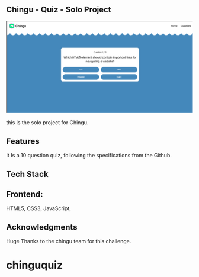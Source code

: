 ## Chingu - Quiz - Solo Project

![SmartBrain Interface](./demo.png)

this is the solo project for Chingu.

## Features

It Is a 10 question quiz, following the specifications from the Github.

## Tech Stack

## Frontend:

HTML5, CSS3, JavaScript,

## Acknowledgments

Huge Thanks to the chingu team for this challenge.
# chinguquiz
